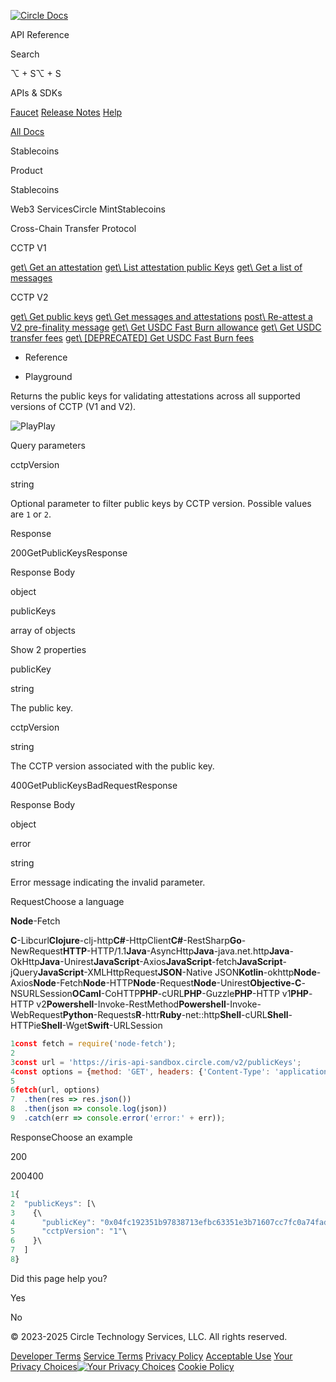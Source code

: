 [![Circle Docs](https://developers.circle.com/logo.svg)](https://developers.circle.com/)

API Reference

Search

⌥ \+ S⌥ \+ S

APIs & SDKs

[Faucet](https://faucet.circle.com/) [Release Notes](https://developers.circle.com/release-notes "Release Notes") [Help](https://support.usdc.circle.com/hc/en-us/p/contactus "Help")

[All Docs](https://developers.circle.com/)

Stablecoins

Product

Stablecoins

Web3 ServicesCircle MintStablecoins

Cross-Chain Transfer Protocol

CCTP V1

[get\\
Get an attestation](https://developers.circle.com/api-reference/stablecoins/common/get-attestation) [get\\
List attestation public Keys](https://developers.circle.com/api-reference/stablecoins/common/get-public-keys) [get\\
Get a list of messages](https://developers.circle.com/api-reference/stablecoins/common/get-messages)

CCTP V2

[get\\
Get public keys](https://developers.circle.com/api-reference/stablecoins/common/get-public-keys-v-2) [get\\
Get messages and attestations](https://developers.circle.com/api-reference/stablecoins/common/get-messages-v-2) [post\\
Re-attest a V2 pre-finality message](https://developers.circle.com/api-reference/stablecoins/common/reattest-message) [get\\
Get USDC Fast Burn allowance](https://developers.circle.com/api-reference/stablecoins/common/get-fast-burn-usdc-allowance) [get\\
Get USDC transfer fees](https://developers.circle.com/api-reference/stablecoins/common/get-burn-usdc-fees) [get\\
\[DEPRECATED\] Get USDC Fast Burn fees](https://developers.circle.com/api-reference/stablecoins/common/get-fast-burn-usdc-fees)

- Reference

- Playground


Returns the public keys for validating attestations across all supported versions of CCTP (V1 and V2).

![Play](https://developers.circle.com/customSVG/SolidPlay.svg)Play

Query parameters

cctpVersion

string

Optional parameter to filter public keys by CCTP version. Possible values are `1` or `2`.

Response

200GetPublicKeysResponse

Response Body

object

publicKeys

array of objects

Show 2 properties

publicKey

string

The public key.

cctpVersion

string

The CCTP version associated with the public key.

400GetPublicKeysBadRequestResponse

Response Body

object

error

string

Error message indicating the invalid parameter.

RequestChoose a language

**Node**-Fetch

**C**-Libcurl**Clojure**-clj-http**C#**-HttpClient**C#**-RestSharp**Go**-NewRequest**HTTP**-HTTP/1.1**Java**-AsyncHttp**Java**-java.net.http**Java**-OkHttp**Java**-Unirest**JavaScript**-Axios**JavaScript**-fetch**JavaScript**-jQuery**JavaScript**-XMLHttpRequest**JSON**-Native JSON**Kotlin**-okhttp**Node**-Axios**Node**-Fetch**Node**-HTTP**Node**-Request**Node**-Unirest**Objective-C**-NSURLSession**OCaml**-CoHTTP**PHP**-cURL**PHP**-Guzzle**PHP**-HTTP v1**PHP**-HTTP v2**Powershell**-Invoke-RestMethod**Powershell**-Invoke-WebRequest**Python**-Requests**R**-httr**Ruby**-net::http**Shell**-cURL**Shell**-HTTPie**Shell**-Wget**Swift**-URLSession

```js
1const fetch = require('node-fetch');
2
3const url = 'https://iris-api-sandbox.circle.com/v2/publicKeys';
4const options = {method: 'GET', headers: {'Content-Type': 'application/json'}};
5
6fetch(url, options)
7  .then(res => res.json())
8  .then(json => console.log(json))
9  .catch(err => console.error('error:' + err));
```

ResponseChoose an example

200

200400

```js
1{
2  "publicKeys": [\
3    {\
4      "publicKey": "0x04fc192351b97838713efbc63351e3b71607cc7fc0a74fadaa12d39a693713529bf392c0eeaff62eff2f06b47a4c7cd5f83159e4145444f817d5e7f24e256c6278",\
5      "cctpVersion": "1"\
6    }\
7  ]
8}
```

Did this page help you?

Yes

No

© 2023-2025 Circle Technology Services, LLC. All rights reserved.

[Developer Terms](https://console.circle.com/legal/developer-terms) [Service Terms](https://console.circle.com/legal/service-terms) [Privacy Policy](https://www.circle.com/en/legal/privacy-policy) [Acceptable Use](https://console.circle.com/legal/acceptable-use-policy) [Your Privacy Choices![Your Privacy Choices](https://developers.circle.com/images/PrivacyOptions.svg)](https://developers.circle.com/api-reference/stablecoins/common/get-public-keys-v-2#) [Cookie Policy](https://www.circle.com/en/legal/cookie-policy?_gl=1*1xaj7mu*_ga*NjQyMTQ1ODkuMTY5MzU5MzE0OA..*_ga_GJDVPCQNRV*MTY5Mzk5NDg3MS4yMC4xLjE2OTM5OTYwNDEuNTUuMC4w)